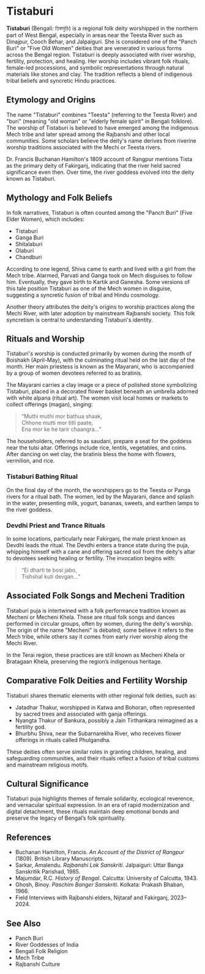 # Tistaburi

**Tistaburi** (Bengali: তিস্তাবুড়ি) is a regional folk deity worshipped in the northern part of West Bengal, especially in areas near the Teesta River such as Dinajpur, Cooch Behar, and Jalpaiguri. She is considered one of the "Panch Buri" or "Five Old Women" deities that are venerated in various forms across the Bengal region. Tistaburi is deeply associated with river worship, fertility, protection, and healing. Her worship includes vibrant folk rituals, female-led processions, and symbolic representations through natural materials like stones and clay. The tradition reflects a blend of indigenous tribal beliefs and syncretic Hindu practices.

## Etymology and Origins
The name "Tistaburi" combines "Teesta" (referring to the Teesta River) and "buri" (meaning "old woman" or "elderly female spirit" in Bengali folklore). The worship of Tistaburi is believed to have emerged among the indigenous Mech tribe and later spread among the Rajbanshi and other local communities. Some scholars believe the deity's name derives from riverine worship traditions associated with the Mechi or Teesta rivers.

Dr. Francis Buchanan Hamilton's 1809 account of Rangpur mentions Tista as the primary deity of Fakirganj, indicating that the river held sacred significance even then. Over time, the river goddess evolved into the deity known as Tistaburi.

## Mythology and Folk Beliefs
In folk narratives, Tistaburi is often counted among the "Panch Buri" (Five Elder Women), which includes:

- Tistaburi  
- Ganga Buri  
- Shitalaburi  
- Olaburi  
- Chandburi  

According to one legend, Shiva came to earth and lived with a girl from the Mech tribe. Alarmed, Parvati and Ganga took on Mech disguises to follow him. Eventually, they gave birth to Kartik and Ganesha. Some versions of this tale position Tistaburi as one of the Mech women in disguise, suggesting a syncretic fusion of tribal and Hindu cosmology.

Another theory attributes the deity's origins to worship practices along the Mechi River, with later adoption by mainstream Rajbanshi society. This folk syncretism is central to understanding Tistaburi's identity.

## Rituals and Worship
Tistaburi's worship is conducted primarily by women during the month of Boishakh (April-May), with the culminating ritual held on the last day of the month. Her main priestess is known as the Mayarani, who is accompanied by a group of women devotees referred to as bratinis.

The Mayarani carries a clay image or a piece of polished stone symbolizing Tistaburi, placed in a decorated flower basket beneath an umbrella adorned with white alpana (ritual art). The women visit local homes or markets to collect offerings (magan), singing:

> “Muthi muthi mor bathua shaak,  
> Chhone mutti mor titli paate,  
> Ena mor ke he tarir chaangra...”

The householders, referred to as saudani, prepare a seat for the goddess near the tulsi altar. Offerings include rice, lentils, vegetables, and coins. After dancing on wet clay, the bratinis bless the home with flowers, vermilion, and rice.

### Tistaburi Bathing Ritual
On the final day of the month, the worshippers go to the Teesta or Panga rivers for a ritual bath. The women, led by the Mayarani, dance and splash in the water, presenting milk, yogurt, bananas, sweets, and earthen lamps to the river goddess.

### Devdhi Priest and Trance Rituals
In some locations, particularly near Fakirganj, the male priest known as Devdhi leads the ritual. The Devdhi enters a trance state during the puja, whipping himself with a cane and offering sacred soil from the deity's altar to devotees seeking healing or fertility. The invocation begins with:

> “Ei dharti te bosi jabo,  
> Tishshal kuti devgan…”

## Associated Folk Songs and Mecheni Tradition
Tistaburi puja is intertwined with a folk performance tradition known as Mecheni or Mecheni Khela. These are ritual folk songs and dances performed in circular groups, often by women, during the deity's worship. The origin of the name "Mecheni" is debated; some believe it refers to the Mech tribe, while others say it comes from early river worship along the Mechi River.

In the Terai region, these practices are still known as Mecheni Khela or Bratagaan Khela, preserving the region’s indigenous heritage.

## Comparative Folk Deities and Fertility Worship
Tistaburi shares thematic elements with other regional folk deities, such as:

- Jatadhar Thakur, worshipped in Katwa and Bohoran, often represented by sacred trees and associated with ganja offerings.  
- Nyangta Thakur of Bankura, possibly a Jain Tirthankara reimagined as a fertility god.  
- Bhurbhu Shiva, near the Subarnarekha River, who receives flower offerings in rituals called Phulgandha.

These deities often serve similar roles in granting children, healing, and safeguarding communities, and their rituals reflect a fusion of tribal customs and mainstream religious motifs.

## Cultural Significance
Tistaburi puja highlights themes of female solidarity, ecological reverence, and vernacular spiritual expression. In an era of rapid modernization and digital detachment, these rituals maintain deep emotional bonds and preserve the legacy of Bengal’s folk spirituality.

## References
- Buchanan Hamilton, Francis. *An Account of the District of Rangpur* (1809). British Library Manuscripts.  
- Sarkar, Amalendu. *Rajbanshi Lok Sanskriti*. Jalpaiguri: Uttar Banga Sanskritik Parishad, 1985.  
- Majumdar, R.C. *History of Bengal*. Calcutta: University of Calcutta, 1943.  
- Ghosh, Binoy. *Paschim Banger Sanskriti*. Kolkata: Prakash Bhaban, 1966.  
- Field Interviews with Rajbanshi elders, Nijtaraf and Fakirganj, 2023–2024.

## See Also
- Panch Buri  
- River Goddesses of India  
- Bengali Folk Religion  
- Mech Tribe  
- Rajbanshi Culture  
